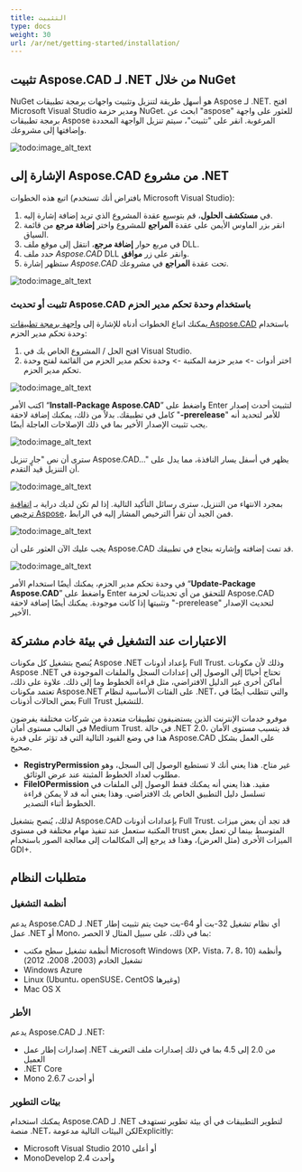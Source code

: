 ```yaml
---
title: التثبيت
type: docs
weight: 30
url: /ar/net/getting-started/installation/
---
```


## **تثبيت Aspose.CAD لـ .NET من خلال NuGet**

NuGet هو أسهل طريقة لتنزيل وتثبيت واجهات برمجة تطبيقات Aspose لـ .NET. افتح Microsoft Visual Studio ومدير حزمة NuGet. ابحث عن "aspose" للعثور على واجهة برمجة تطبيقات Aspose المرغوبة. انقر على "تثبيت"، سيتم تنزيل الواجهة المحددة وإضافتها إلى مشروعك.

![todo:image_alt_text](/_assets/install/installation_1.png)

## **الإشارة إلى Aspose.CAD من مشروع .NET**

اتبع هذه الخطوات (بافتراض أنك تستخدم Microsoft Visual Studio):

1. في **مستكشف الحلول**، قم بتوسيع عقدة المشروع الذي تريد إضافة إشارة إليه.
1. انقر بزر الماوس الأيمن على عقدة **المراجع** للمشروع واختر **إضافة مرجع** من قائمة السياق.
1. في مربع حوار **إضافة مرجع**، انتقل إلى موقع ملف DLL.
1. حدد ملف *Aspose.CAD* DLL وانقر على زر **موافق**.
1. ستظهر إشارة *Aspose.CAD* تحت عقدة **المراجع** في مشروعك.

![todo:image_alt_text](/_assets/install/installation_2.png)

### **تثبيت أو تحديث Aspose.CAD باستخدام وحدة تحكم مدير الحزم**

يمكنك اتباع الخطوات أدناه للإشارة إلى [واجهة برمجة تطبيقات Aspose.CAD](https://www.nuget.org/packages/Aspose.CAD/) باستخدام وحدة تحكم مدير الحزم:

1. افتح الحل / المشروع الخاص بك في Visual Studio.
1. اختر أدوات -> مدير حزمة المكتبة -> وحدة تحكم مدير الحزم من القائمة لفتح وحدة تحكم مدير الحزم.

![todo:image_alt_text](/_assets/install/installation_3.png)

اكتب الأمر “**Install-Package Aspose.CAD**” واضغط على Enter لتثبيت أحدث إصدار كامل في تطبيقك. بدلاً من ذلك، يمكنك إضافة لاحقة "**-prerelease**" للأمر لتحديد أنه يجب تثبيت الإصدار الأخير بما في ذلك الإصلاحات العاجلة أيضًا.

![todo:image_alt_text](/_assets/install/installation_4.png)

سترى أن نص "جارٍ تنزيل Aspose.CAD..." يظهر في أسفل يسار النافذة، مما يدل على أن التنزيل قيد التقدم.

![todo:image_alt_text](/_assets/install/installation_5.png)

بمجرد الانتهاء من التنزيل، سترى رسائل التأكيد التالية. إذا لم تكن لديك دراية بـ [اتفاقية ترخيص Aspose](https://about.aspose.com/legal/eula)، فمن الجيد أن تقرأ الترخيص المشار إليه في الرابط.

![todo:image_alt_text](/_assets/install/installation_6.png)

يجب عليك الآن العثور على أن Aspose.CAD قد تمت إضافته وإشارته بنجاح في تطبيقك.

![todo:image_alt_text](/_assets/install/installation_7.png)

في وحدة تحكم مدير الحزم، يمكنك أيضًا استخدام الأمر “**Update-Package Aspose.CAD**” واضغط على Enter للتحقق من أي تحديثات لحزمة Aspose.CAD وتثبيتها إذا كانت موجودة. يمكنك أيضًا إضافة لاحقة "-prerelease" لتحديث الإصدار الأخير.

## **الاعتبارات عند التشغيل في بيئة خادم مشتركة**

يُنصح بتشغيل كل مكونات Aspose .NET بإعداد أذونات Full Trust. وذلك لأن مكونات Aspose .NET تحتاج أحيانًا إلى الوصول إلى إعدادات السجل والملفات الموجودة في أماكن أخرى غير الدليل الافتراضي، مثل قراءة الخطوط وما إلى ذلك. علاوة على ذلك، تعتمد مكونات Aspose.NET على الفئات الأساسية لنظام .NET، والتي تتطلب أيضًا في بعض الحالات أذونات Full Trust للتشغيل.

موفرو خدمات الإنترنت الذين يستضيفون تطبيقات متعددة من شركات مختلفة يفرضون في الغالب مستوى أمان Medium Trust. في حالة .NET 2.0، قد يتسبب مستوى الأمان هذا في وضع القيود التالية التي قد تؤثر على قدرة Aspose.CAD على العمل بشكل صحيح.

- **RegistryPermission** غير متاح. هذا يعني أنك لا تستطيع الوصول إلى السجل، وهو مطلوب لعداد الخطوط المثبتة عند عرض الوثائق.
- **FileIOPermission** مقيد. هذا يعني أنه يمكنك فقط الوصول إلى الملفات في تسلسل دليل التطبيق الخاص بك الافتراضي. وهذا يعني أنه قد لا يمكن قراءة الخطوط أثناء التصدير.

لذلك، يُنصح بتشغيل Aspose.CAD بإعدادات أذونات Full Trust. قد تجد أن بعض ميزات المكتبة ستعمل عند تنفيذ مهام مختلفة في مستوى trust المتوسط بينما لن تعمل بعض الميزات الأخرى (مثل العرض)، وهذا قد يرجع إلى المكالمات إلى معالجة الصور باستخدام GDI+.

## **متطلبات النظام**

### **أنظمة التشغيل**

يدعم Aspose.CAD لـ .NET أي نظام تشغيل 32-بت أو 64-بت حيث يتم تثبيت إطار عمل .NET أو Mono، بما في ذلك، على سبيل المثال لا الحصر:

- أنظمة تشغيل سطح مكتب Microsoft Windows (XP، Vista، 7، 8، 10) وأنظمة تشغيل الخادم (2003، 2008، 2012)
- Windows Azure
- Linux (Ubuntu، openSUSE، CentOS وغيرها)
- Mac OS X

### **الأطر**

يدعم Aspose.CAD لـ .NET:

- إصدارات إطار عمل .NET من 2.0 إلى 4.5 بما في ذلك إصدارات ملف التعريف العميل
- .NET Core
- Mono 2.6.7 أو أحدث

### **بيئات التطوير**

يمكنك استخدام Aspose.CAD لـ .NET لتطوير التطبيقات في أي بيئة تطوير تستهدف منصة .NET، لكن البيئات التالية مدعومةExplicitly:

- Microsoft Visual Studio 2010 أو أعلى
- MonoDevelop 2.4 وأحدث
